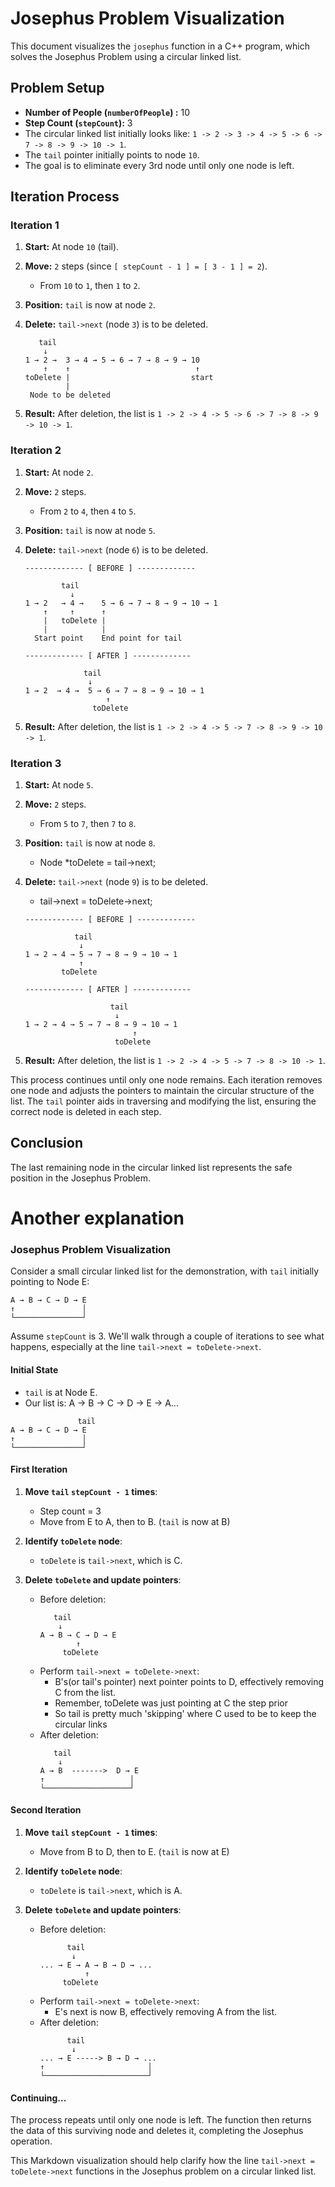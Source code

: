 # Josephus Problem Visualization

This document visualizes the `josephus` function in a C++ program, which solves the Josephus Problem using a circular linked list.

## Problem Setup

- **Number of People (`numberOfPeople`) :** 10
- **Step Count (`stepCount`):** 3
- The circular linked list initially looks like: `1 -> 2 -> 3 -> 4 -> 5 -> 6 -> 7 -> 8 -> 9 -> 10 -> 1`.
- The `tail` pointer initially points to node `10`.
- The goal is to eliminate every 3rd node until only one node is left.

## Iteration Process

### Iteration 1

1. **Start:** At node `10` (tail).
2. **Move:** `2` steps (since `[ stepCount - 1 ] = [ 3 - 1 ] = 2`).
   - From `10` to `1`, then `1` to `2`.
3. **Position:** `tail` is now at node `2`.
4. **Delete:** `tail->next` (node `3`) is to be deleted.

    ```plaintext
       tail
        ↓
    1 → 2 →  3 → 4 → 5 → 6 → 7 → 8 → 9 → 10
        ↑    ↑                            ↑                
    toDelete |                           start
             |
     Node to be deleted
    ```

5. **Result:** After deletion, the list is `1 -> 2 -> 4 -> 5 -> 6 -> 7 -> 8 -> 9 -> 10 -> 1`.

### Iteration 2

1. **Start:** At node `2`.
2. **Move:** `2` steps.
   - From `2` to `4`, then `4` to `5`.
3. **Position:** `tail` is now at node `5`.
4. **Delete:** `tail->next` (node `6`) is to be deleted.

    ```plaintext
    ------------- [ BEFORE ] -------------

            tail
              ↓
    1 → 2   → 4 →    5 → 6 → 7 → 8 → 9 → 10 → 1
        ↑     ↑      ↑
        |   toDelete |
        |            |
      Start point    End point for tail

    ------------- [ AFTER ] -------------

                 tail
                  ↓
    1 → 2  → 4 →  5 → 6 → 7 → 8 → 9 → 10 → 1
                      ↑ 
                   toDelete
    ```

5. **Result:** After deletion, the list is `1 -> 2 -> 4 -> 5 -> 7 -> 8 -> 9 -> 10 -> 1`.

### Iteration 3

1. **Start:** At node `5`.
2. **Move:** `2` steps.
   - From `5` to `7`, then `7` to `8`.
3. **Position:** `tail` is now at node `8`.
   -  Node *toDelete = tail->next;
4. **Delete:** `tail->next` (node `9`) is to be deleted.
   - tail->next = toDelete->next;



    ```plaintext
    ------------- [ BEFORE ] -------------

               tail
                ↓
    1 → 2 → 4 → 5 → 7 → 8 → 9 → 10 → 1
                ↑
            toDelete

    ------------- [ AFTER ] -------------

                       tail
                        ↓
    1 → 2 → 4 → 5 → 7 → 8 → 9 → 10 → 1
                            ↑
                        toDelete
    ```

5. **Result:** After deletion, the list is `1 -> 2 -> 4 -> 5 -> 7 -> 8 -> 10 -> 1`.

This process continues until only one node remains. Each iteration removes one node and adjusts the pointers to maintain the circular structure of the list. The `tail` pointer aids in traversing and modifying the list, ensuring the correct node is deleted in each step.

## Conclusion

The last remaining node in the circular linked list represents the safe position in the Josephus Problem.


# Another explanation 

### Josephus Problem Visualization

Consider a small circular linked list for the demonstration, with `tail` initially pointing to Node E:
```
A → B → C → D → E
↑               │
└───────────────┘
```
Assume `stepCount` is 3. We'll walk through a couple of iterations to see what happens, especially at the line `tail->next = toDelete->next`.

#### Initial State

- `tail` is at Node E.
- Our list is: A → B → C → D → E → A...

```
               tail
A → B → C → D → E
↑               │
└───────────────┘
```

#### First Iteration

1. **Move `tail` `stepCount - 1` times**:
   - Step count = 3
   - Move from E to A, then to B. (`tail` is now at B)

2. **Identify `toDelete` node**:
   - `toDelete` is `tail->next`, which is C.

3. **Delete `toDelete` and update pointers**:
   - Before deletion:
     ```
        tail
         ↓
     A → B → C → D → E
             ↑
          toDelete
     ```
   - Perform `tail->next = toDelete->next`:
     - B's(or tail's pointer) next pointer points to  D, effectively removing C from the list.
     - Remember, toDelete was just pointing at C the step prior
     - So tail is pretty much 'skipping' where C used to be to keep the circular links
   - After deletion:
     ```
        tail
         ↓
     A → B  ------->  D → E
     ↑                   │
     └───────────────────┘
     ```

#### Second Iteration

1. **Move `tail` `stepCount - 1` times**:
   - Move from B to D, then to E. (`tail` is now at E)

2. **Identify `toDelete` node**:
   - `toDelete` is `tail->next`, which is A.




3. **Delete `toDelete` and update pointers**:
   - Before deletion:
     ```
           tail
            ↓
     ... → E → A → B → D → ...
               ↑
          toDelete
     ```
   - Perform `tail->next = toDelete->next`:
     - E's next is now B, effectively removing A from the list.
   - After deletion:
     ```
           tail
            ↓
     ... → E -----> B → D → ...
     ↑                       │
     └───────────────────────┘
     ```

#### Continuing...

The process repeats until only one node is left. The function then returns the data of this surviving node and deletes it, completing the Josephus operation.

This Markdown visualization should help clarify how the line `tail->next = toDelete->next` functions in the Josephus problem on a circular linked list.
